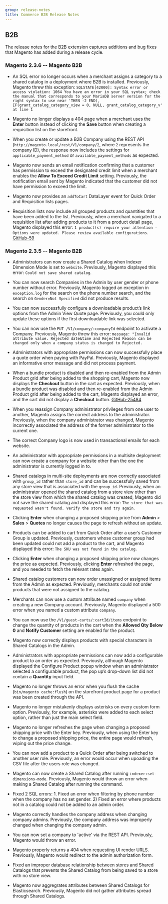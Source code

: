 ```yaml
---
group: release-notes
title: Commerce B2B Release Notes
---
```


## B2B

The release notes for the B2B extension captures additions and bug fixes that Magento has added during a release cycle.

### Magento 2.3.6 -- Magento B2B

<!--- MC-32757-->

*  An SQL error no longer occurs when a merchant assigns a category to a shared catalog in a deployment where B2B is installed. Previously, Magento threw this exception: `SQLSTATE[42000]: Syntax error or access violation: 1064 You have an error in your SQL syntax; check the manual that corresponds to your MariaDB server version for the right syntax to use near 'THEN -2 END), IF(grant_catalog_category_view = 0, NULL, grant_catalog_category_v' at line 1`

<!--- MC-35078-->

*  Magento no longer displays a 404 page when a merchant uses the **Enter** button instead of clicking the **Save** button when creating a requisition list on the storefront.

<!--- MC-35011-->

*  When you create or update a B2B Company using the REST API (`http://magento.local/rest/V1/company/2`, where `2` represents the company ID), the response now includes the settings for `applicable_payment_method` or `available_payment_methods` as expected.

<!--- MC-34571-->

*  Magento now sends an email notification confirming that a customer has permission to exceed the designated credit limit when a merchant enables the **Allow To Exceed Credit Limit** setting. Previously, the notification email sent by Magento indicated that the customer did not have permission to exceed the limit.

<!--- MC-33293-->

*  Magento now provides an `addToCart` DataLayer event for Quick Order and Requisition lists pages.

<!--- MC-32872-->

*  Requisition lists now include all grouped products and quantities that have been added to the list. Previously, when a merchant navigated to a requisition list after adding products to it from a product detail page, Magento displayed this error: `1 product(s) require your attention - Options were updated. Please review available configurations`. [GitHub-59](https://github.com/magento/partners-magento2b2b/issues/59)

### Magento 2.3.5 -- Magento B2B

<!--- MC-30049-->

*  Administrators can now create a Shared Catalog when Indexer Dimension Mode is set to `website`. Previously, Magento displayed this error: `Could not save shared catalog`.

<!--- MC-30280-->

*  You can now search Companies in the Admin by user gender or phone number without error. Previously, Magento logged an exception in `exception.log` for the search on the phone number search, and the search on `Gender=Not Specified` did not produce results.

<!--- MC-18048-->

*  You can now successfully configure a downloadable product’s link options from the Admin View Quote page. Previously, you could only update these options if the first downloadable link was selected.

<!--- MC-29594-->

*  You can now use the `PUT /V1/company/:companyId` endpoint to activate a Company. Previously, Magento threw this error: `message: "Invalid attribute value. Rejected date&time and Rejected Reason can be changed only when a company status is changed to Rejected.`

<!--- MC-29915-->

*  Administrators with appropriate permissions can now successfully place a quote order when paying with PayPal. Previously, Magento displayed an informative error message and did not process payment.

<!--- MC-22856-->

*  When a bundle product is disabled and then re-enabled from the Admin Product grid after being added to the shopping cart, Magento now displays the **Checkout** button in the cart as expected. Previously, when a bundle product was disabled and then re-enabled from the Admin Product grid after being added to the cart, Magento displayed an error, and the cart did not display a **Checkout** button. [GitHub-25484](https://github.com/magento/magento2/issues/25484)

<!--- MC-22684-->

*  When you reassign Company administrator privileges from one user to another, Magento assigns the correct address to the administrator. Previously, when the company administrator was changed, Magento incorrectly associated the address of the former administrator to the current one.

<!--- MC-22948-->

*  The correct Company logo is now used in transactional emails for each website.

<!--- MC-29984-->

*  An administrator with appropriate permissions in a multisite deployment can now create a company for a website other than the one the administrator is currently logged in to.

<!--- MC-30113-->

*  Shared catalogs in multi-site deployments are now correctly associated with `group_id` rather than `store_id` and can be successfully saved from any store view that is associated with the `group_id`. Previously, when an administrator opened the shared catalog from a store view other than the store view from which the shared catalog was created,  Magento did not save the shared catalog and displayed this error: `The store that was requested wasn't found. Verify the store and try again`.

<!--- MC-29050-->

*  Clicking **Enter** when changing a proposed shipping price from  **Admin** > **Sales**  > **Quotes** no longer causes the page to refresh without an update.

<!--- MC-29870-->

*  Products can be added to cart from Quick Order after a user’s Customer Group is updated. Previously, customers whose customer group had been updated could not add a product to the cart, and Magento displayed this error: `The SKU was not found in the catalog`.

<!--- MC-22875-->

*  Clicking **Enter** when changing a proposed shipping price now changes the price as expected. Previously, clicking **Enter** refreshed the page, and you needed to fetch the relevant rates again.

<!--- MC-30256-->

*  Shared catalog customers can now order unassigned or assigned items from the Admin as expected. Previously, merchants could not order products that were not assigned to the catalog.

<!--- MC-22842-->

*  Merchants can now use a custom attribute named `company` when creating a new Company account. Previously, Magento displayed a 500 error when you named a custom attribute `company`.

<!--- MC-21010-->

*  You can now use the `/V1/guest-carts/:cartId/items` endpoint to change the quantity of products in the cart when the **Allowed Qty Below 0** and **Notify Customer** setting are enabled for the product.

<!--- MC-30287-->

*  Magento now correctly displays products with special characters in Shared Catalogs in the Admin.

<!--- MC-30412 -->

*  Administrators with appropriate permissions can now add a configurable product to an order as expected. Previously, although Magento displayed the Configure Product popup window when an administrator selected a configurable product, the pop up’s drop-down list did not contain a **Quantity** input field.

<!--- MC-17862 -->

*  Magento no longer throws an error when you flush the cache (`bin/magento cache:flush`) on the storefront product page for a product was been created through the API.

<!--- MC-22741 -->

*  Magento no longer mistakenly displays asterisks on every custom form option. Previously, for example, asterisks were added to each select option, rather than just the main select field.

<!--- MC-29050 -->

*  Magento no longer refreshes the page when changing a proposed shipping price with the Enter key. Previously, when using the Enter key to change a proposed shipping price, the entire page would refresh, wiping out the price change.

<!--- MC-29870 -->

*  You can now add a product to a Quick Order after being switched to another user role. Previously, an error would occur when upoading the CSV file after the users role was changed.

<!-- MC-30049 -->

*  Magento can now create a Shared Catalog after running `indexer:set-dimensions-mode`. Previously, Magento would throw an error when making a Shared Catalog after running the command.

<!-- MC-30280 MC-30256 -->

*  Fixed 2 SQL errors: 1. Fixed an error when filtering by phone number when the company has no set gender. 2) Fixed an error where products not in a catalog could not be added to an admin order.

<!-- MC-22684 -->

*  Magento correctly handles the company address when changing company admins. Previously, the company address was improperly changed when changing the company admin.

<!-- MC-29594 -->

*  You can now set a company to 'active' via the REST API. Previously, Magento would throw an error.

<!-- MC-29659 -->

*  Magento properly returns a 404 when requesting UI render URLS. Previously, Magento would redirect to the admin authorization form.

<!-- MC-30113 -->

*  Fixed an improper database relationship between stores and Shared Catalogs that prevents the Shared Catalog from being saved to a store with no store view.

<!-- B2B-265 -->

*  Magento now aggregrates attributes between Shared Catalogs for Elasticsearch. Previously, Magento did not gather attributes spread through Shared Catalogs.
